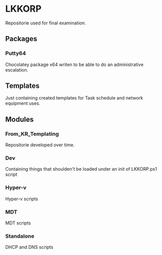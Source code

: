 # LKKORP
Repositorie used for final examination. 

## Packages
### Putty64
Chocolatey package x64 writen to be able to do an administrative escalation.

## Templates 
Just containing created templates for Task schedule and network equipment uses.

## Modules
### From_KR_Templating 
Repositorie developed over time. 

### Dev 
Containing things that shoulden't be loaded under an init of LKKORP.ps1 script

### Hyper-v
Hyper-v scripts

### MDT
MDT scripts

### Standalone
DHCP and DNS scripts